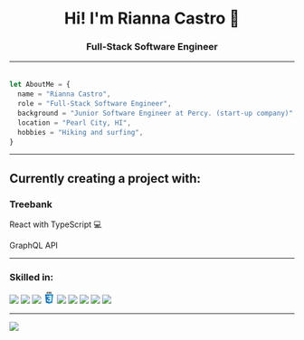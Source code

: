 

<h1 align="center">Hi! I'm Rianna Castro 👋</h1>
<h3 align="center"><b>Full-Stack Software Engineer</b></h3>

---


```js

let AboutMe = {
  name = "Rianna Castro",
  role = "Full-Stack Software Engineer",
  background = "Junior Software Engineer at Percy. (start-up company)",
  location = "Pearl City, HI",
  hobbies = "Hiking and surfing",
}
```

---

## Currently creating a project with:

### Treebank
 <p>React with TypeScript 💻</p>
 <p>GraphQL API</p>

---

### Skilled in:
<code><img width="4%" src="https://www.vectorlogo.zone/logos/reactjs/reactjs-icon.svg"></code>
<code><img width="4%" src="https://www.vectorlogo.zone/logos/ruby-lang/ruby-lang-icon.svg"></code>
<code><img width="4%" src="https://www.vectorlogo.zone/logos/w3_html5/w3_html5-icon.svg"></code>
<code><img width="4%" src="https://raw.githubusercontent.com/devicons/devicon/master/icons/css3/css3-original-wordmark.svg"></code>
<code><img width="4%" src="https://www.vectorlogo.zone/logos/visualstudio_code/visualstudio_code-icon.svg"></code>
<code><img width="4%" src="https://www.vectorlogo.zone/logos/github/github-tile.svg"></code>
<code><img width="4%" src="https://www.vectorlogo.zone/logos/postgresql/postgresql-icon.svg"></code>
<code><img width="4%" src="https://www.vectorlogo.zone/logos/npmjs/npmjs-tile.svg"></code>
<code><img width="4%" src="https://www.vectorlogo.zone/logos/graphql/graphql-ar21.svg"></code>

---

![](https://komarev.com/ghpvc/?username=riannacastro&style=flat-square)


<!--
**riannacastro/riannacastro** is a ✨ _special_ ✨ repository because its `README.md` (this file) appears on your GitHub profile.

Here are some ideas to get you started:

- 🔭 I’m currently working on ...
- 🌱 I’m currently learning ...
- 👯 I’m looking to collaborate on ...
- 🤔 I’m looking for help with ...
- 💬 Ask me about ...
- 📫 How to reach me: ...
- 😄 Pronouns: ...
- ⚡ Fun fact: ...
-->
